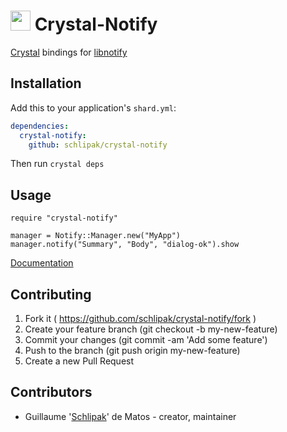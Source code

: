 # <img src="https://cdn.rawgit.com/Schlipak/crystal-notify/master/res/icon.svg" width="32px" height="32px"/> Crystal-Notify

[Crystal](https://crystal-lang.org/) bindings for [libnotify](https://developer.gnome.org/libnotify/)

## Installation


Add this to your application's `shard.yml`:

```yaml
dependencies:
  crystal-notify:
    github: schlipak/crystal-notify
```

Then run `crystal deps`

## Usage


```crystal
require "crystal-notify"

manager = Notify::Manager.new("MyApp")
manager.notify("Summary", "Body", "dialog-ok").show
```

[Documentation](https://schlipak.github.io/crystal-notify/)


## Contributing

1. Fork it ( https://github.com/schlipak/crystal-notify/fork )
2. Create your feature branch (git checkout -b my-new-feature)
3. Commit your changes (git commit -am 'Add some feature')
4. Push to the branch (git push origin my-new-feature)
5. Create a new Pull Request

## Contributors

- Guillaume '[Schlipak](https://github.com/schlipak)' de Matos - creator, maintainer
